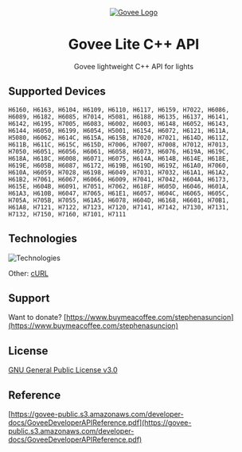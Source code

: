 <p align="center">
    <a href='https://govee.com/' rel='nofollow'>
        <img src='https://cdn.shopify.com/s/files/1/0559/0102/8558/files/logo_73bb6329-d5ab-4654-8a62-01ba54a26f49_100x.png?v=1651047319' alt='Govee Logo' />
    </a>
</p>

<h1 align="center">Govee Lite C++ API</h1>

<p align="center">
    Govee lightweight C++ API for lights 
</p>

## Supported Devices


```
H6160, H6163, H6104, H6109, H6110, H6117, H6159, H7022, H6086,
H6089, H6182, H6085, H7014, H5081, H6188, H6135, H6137, H6141,
H6142, H6195, H7005, H6083, H6002, H6003, H6148, H6052, H6143,
H6144, H6050, H6199, H6054, H5001, H6154, H6072, H6121, H611A,
H5080, H6062, H614C, H615A, H615B, H7020, H7021, H614D, H611Z,
H611B, H611C, H615C, H615D, H7006, H7007, H7008, H7012, H7013,
H7050, H6051, H6056, H6061, H6058, H6073, H6076, H619A, H619C,
H618A, H618C, H6008, H6071, H6075, H614A, H614B, H614E, H618E,
H619E, H605B, H6087, H6172, H619B, H619D, H619Z, H61A0, H7060,
H610A, H6059, H7028, H6198, H6049, H7031, H7032, H61A1, H61A2,
H61B2, H7061, H6067, H6066, H6009, H7041, H7042, H604A, H6173,
H615E, H604B, H6091, H7051, H7062, H618F, H605D, H6046, H601A,
H61A3, H610B, H6047, H7065, H61E1, H6057, H604C, H6065, H605C,
H705A, H705B, H7055, H61A5, H6078, H604D, H6168, H6601, H70B1,
H61A8, H7121, H7122, H7123, H7120, H7141, H7142, H7130, H7131, 
H7132, H7150, H7160, H7101, H7111
```

## Technologies

![Technologies](https://skillicons.dev/icons?i=cpp&theme=light)

Other: [cURL](https://curl.se/)

## Support

Want to donate? [https://www.buymeacoffee.com/stephenasuncion](https://www.buymeacoffee.com/stephenasuncion)

## License

[GNU General Public License v3.0](https://www.gnu.org/licenses/gpl-3.0.en.html)

## Reference

[https://govee-public.s3.amazonaws.com/developer-docs/GoveeDeveloperAPIReference.pdf](https://govee-public.s3.amazonaws.com/developer-docs/GoveeDeveloperAPIReference.pdf)